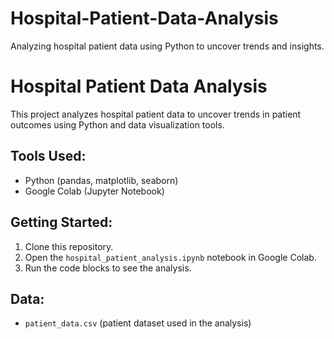# Hospital-Patient-Data-Analysis
Analyzing hospital patient data using Python to uncover trends and insights.
# Hospital Patient Data Analysis

This project analyzes hospital patient data to uncover trends in patient outcomes using Python and data visualization tools.

## Tools Used:
- Python (pandas, matplotlib, seaborn)
- Google Colab (Jupyter Notebook)

## Getting Started:
1. Clone this repository.
2. Open the `hospital_patient_analysis.ipynb` notebook in Google Colab.
3. Run the code blocks to see the analysis.

## Data:
- `patient_data.csv` (patient dataset used in the analysis)
